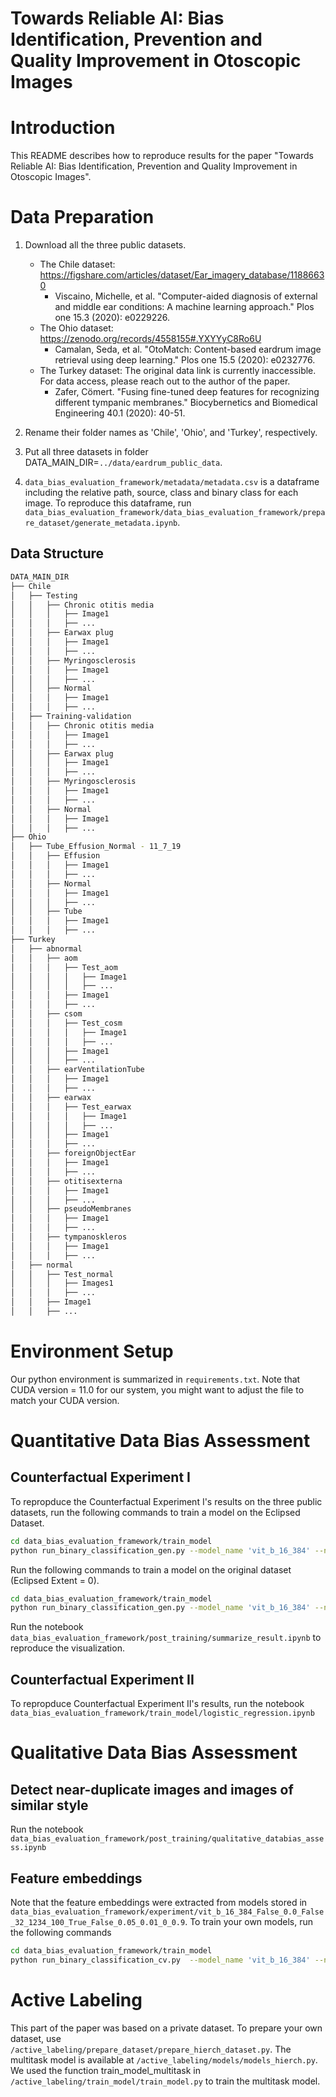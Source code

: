 # Towards Reliable AI: Bias Identification, Prevention and Quality Improvement in Otoscopic Images

# Introduction 
This README describes how to reproduce results for the paper "Towards Reliable AI: Bias Identification, Prevention and Quality Improvement in Otoscopic Images". 

# Data Preparation
1. Download all the three public datasets. 
    - The Chile dataset: https://figshare.com/articles/dataset/Ear_imagery_database/11886630
        - Viscaino, Michelle, et al. "Computer-aided diagnosis of external and middle ear conditions: A machine learning approach." Plos one 15.3 (2020): e0229226.
    - The Ohio dataset: https://zenodo.org/records/4558155#.YXYYyC8Ro6U
        - Camalan, Seda, et al. "OtoMatch: Content-based eardrum image retrieval using deep learning." Plos one 15.5 (2020): e0232776.
    - The Turkey dataset: The original data link is currently inaccessible. For data access, please reach out to the author of the paper.
        - Zafer, Cömert. "Fusing fine-tuned deep features for recognizing different tympanic membranes." Biocybernetics and Biomedical Engineering 40.1 (2020): 40-51.
  
2. Rename their folder names as 'Chile',  'Ohio', and 'Turkey', respectively. 
3. Put all three datasets in folder DATA_MAIN_DIR=`../data/eardrum_public_data`. 
4. `data_bias_evaluation_framework/metadata/metadata.csv` is a dataframe including the relative path, source, class and binary class for each image. To reproduce this dataframe, run `data_bias_evaluation_framework/data_bias_evaluation_framework/prepare_dataset/generate_metadata.ipynb`.   
## Data Structure
```bash
DATA_MAIN_DIR
├── Chile
│   ├── Testing
│   │   ├── Chronic otitis media
│   │   │   ├── Image1
│   │   │   ├── ...
│   │   ├── Earwax plug
│   │   │   ├── Image1
│   │   │   ├── ...
│   │   ├── Myringosclerosis
│   │   │   ├── Image1
│   │   │   ├── ...
│   │   ├── Normal
│   │   │   ├── Image1
│   │   │   ├── ...
│   ├── Training-validation
│   │   ├── Chronic otitis media
│   │   │   ├── Image1
│   │   │   ├── ...
│   │   ├── Earwax plug
│   │   │   ├── Image1
│   │   │   ├── ...
│   │   ├── Myringosclerosis
│   │   │   ├── Image1
│   │   │   ├── ...
│   │   ├── Normal
│   │   │   ├── Image1
│   │   │   ├── ...
├── Ohio
│   ├── Tube_Effusion_Normal - 11_7_19
│   │   ├── Effusion
│   │   │   ├── Image1
│   │   │   ├── ...
│   │   ├── Normal
│   │   │   ├── Image1
│   │   │   ├── ...
│   │   ├── Tube
│   │   │   ├── Image1
│   │   │   ├── ...
├── Turkey
│   ├── abnormal
│   │   ├── aom
│   │   │   ├── Test_aom
│   │   │   │   ├── Image1
│   │   │   │   ├── ...
│   │   │   ├── Image1
│   │   │   ├── ...
│   │   ├── csom
│   │   │   ├── Test_cosm
│   │   │   │   ├── Image1
│   │   │   │   ├── ...
│   │   │   ├── Image1
│   │   │   ├── ...
│   │   ├── earVentilationTube
│   │   │   ├── Image1
│   │   │   ├── ...
│   │   ├── earwax
│   │   │   ├── Test_earwax
│   │   │   │   ├── Image1
│   │   │   │   ├── ...
│   │   │   ├── Image1
│   │   │   ├── ...
│   │   ├── foreignObjectEar
│   │   │   ├── Image1
│   │   │   ├── ...
│   │   ├── otitisexterna
│   │   │   ├── Image1
│   │   │   ├── ...
│   │   ├── pseudoMembranes
│   │   │   ├── Image1
│   │   │   ├── ...
│   │   ├── tympanoskleros
│   │   │   ├── Image1
│   │   │   ├── ...
│   ├── normal
│   │   ├── Test_normal
│   │   │   ├── Images1
│   │   │   ├── ...
│   │   ├── Image1
│   │   ├── ...
```

# Environment Setup
Our python environment is summarized in `requirements.txt`. Note that CUDA version = 11.0 for our system, you might want to adjust the file to match your CUDA version. 
# Quantitative Data Bias Assessment
## Counterfactual Experiment I
To repropduce the Counterfactual Experiment I's results on the three public datasets, run the following commands to train a model on the Eclipsed Dataset. 
```bash
cd data_bias_evaluation_framework/train_model
python run_binary_classification_gen.py --model_name 'vit_b_16_384' --num_epoch 100 --eclipse --eclipse_extent 1.0  --cudaID 0  --elastic_tf  --lr 0.01
```
Run the following commands to train a model on the original dataset (Eclipsed Extent = 0). 
```bash
cd data_bias_evaluation_framework/train_model
python run_binary_classification_gen.py --model_name 'vit_b_16_384' --num_epoch 100 --cudaID 0  --elastic_tf  --lr 0.01
```
Run the notebook `data_bias_evaluation_framework/post_training/summarize_result.ipynb` to reproduce the visualization. 
## Counterfactual Experiment II
To repropduce Counterfactual Experiment II's results, run the notebook `data_bias_evaluation_framework/train_model/logistic_regression.ipynb`

# Qualitative Data Bias Assessment
## Detect near-duplicate images and images of similar style
Run the notebook `data_bias_evaluation_framework/post_training/qualitative_databias_assess.ipynb`
## Feature embeddings
Note that the feature embeddings were extracted from models stored in `data_bias_evaluation_framework/experiment/vit_b_16_384_False_0.0_False_32_1234_100_True_False_0.05_0.01_0_0.9`. To train your own models, run the following commands 
```bash
cd data_bias_evaluation_framework/train_model
python run_binary_classification_cv.py  --model_name 'vit_b_16_384' --num_epoch 100  --cudaID 0  --elastic_tf --lr 0.01
```
# Active Labeling
This part of the paper was based on a private dataset. To prepare your own dataset, use `/active_labeling/prepare_dataset/prepare_hierch_dataset.py`. The multitask model is available at `/active_labeling/models/models_hierch.py`. We used the function train_model_multitask in `/active_labeling/train_model/train_model.py` to train the multitask model. 
